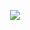 <p align="center">
  <a href="https://skillicons.dev">
    <img src="https://skillicons.dev/icons?i=python" />
  </a>
</p>
